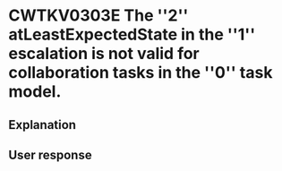 # CWTKV0303E The ''2'' atLeastExpectedState in the ''1'' escalation is not valid for collaboration tasks in the ''0'' task model.

## Explanation

## User response